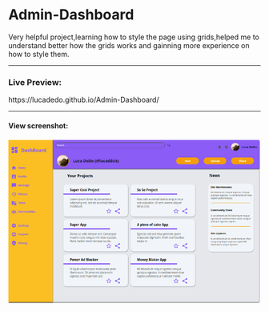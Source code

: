 # Admin-Dashboard

<p>Very helpful project,learning how to style the page using grids,helped me to understand better how the grids works and gainning more experience on how to style them.</p>
<hr>



<h3>Live Preview:</h3>
<p>https://lucadedo.github.io/Admin-Dashboard/</p>
<hr>
<h4>View screenshot:</h4>

![Screenshot](Admin-dashboard.png)

